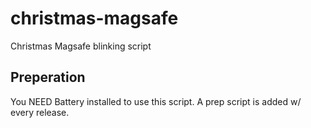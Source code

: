 # christmas-magsafe
Christmas Magsafe blinking script
## Preperation
You NEED Battery installed to use this script. A prep script is added w/ every release.
